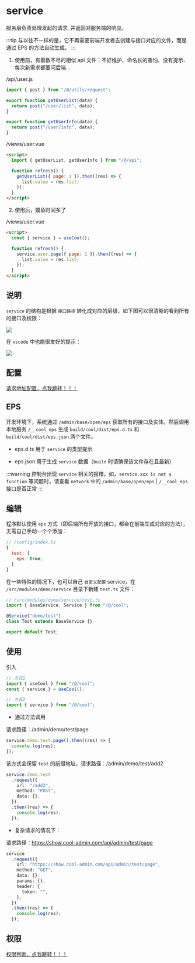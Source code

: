 # service

服务层负责处理发起的请求, 并返回对服务端的响应。

:::tip
与以往不一样的是，它不再需要前端开发者去创建与接口对应的文件，而是通过 EPS 的方法自动生成。
:::

1. 使用前，有着数不尽的相似 api 文件：不好维护、命名长的害怕、没有提示、每次新需求都要问后端...

/api/user.js

```js
import { post } from "/@/utils/request";

export function getUserList(data) {
  return post("/user/list", data);
}

export function getUserInfo(data) {
  return post("/user/info", data);
}
```

/views/user.vue

```html
<script>
  import { getUserList, getUserInfo } from "/@/api";

  function refresh() {
    getUserList({ page: 1 }).then((res) => {
      list.value = res.list;
    });
  }
</script>
```

2. 使用后，摸鱼时间多了

/views/user.vue

```html
<script>
  const { service } = useCool();

  function refresh() {
    service.user.page({ page: 1 }).then((res) => {
      list.value = res.list;
    });
  }
</script>
```

## 说明

`service` 的结构是根据 `接口路径` 转化成对应的层级，如下图可以很清晰的看到所有的接口及权限：

<img src="/images/service-console.gif" />

在 `vscode` 中也能很友好的提示：

<img src="/images/service-tip.gif" />

## 配置

[请求地址配置，点我跳转！！！](/src/guide/config.html)

## EPS

开发环境下，系统通过 `/admin/base/open/eps` 获取所有的接口及实体。然后调用本地服务 `/__cool_eps` 生成 `build/cool/dist/eps.d.ts` 和 `build/cool/dist/eps.json` 两个文件。

- eps.d.ts 用于 `service` 的类型提示

- eps.json 用于生成 `service` 数据（`build` 时请确保该文件存在且最新）

:::warning
控制台出现 `service` 相关的报错，如，`service.xxx is not a function` 等问题时，请查看 `network` 中的 `/admin/base/open/eps` | `/__cool_eps` 接口是否正常
:::

## 编辑

程序默认使用 `eps` 方式（即后端所有开放的接口，都会在前端生成对应的方法），无需自己手动一个个添加：

```js
// /config/index.ts
{
  test: {
    eps: true;
  }
}
```

在一些特殊的情况下，也可以自己 `自定义配置` service，在 `/src/modules/demo/service` 目录下新建 `test.ts` 文件：

```ts
// /src/modules/demo/service/test.ts
import { BaseService, Service } from "/@/cool";

@Service("demo/test")
class Test extends BaseService {}

export default Test;
```

## 使用

引入

```ts
// 方式1
import { useCool } from "/@/cool";
const { service } = useCool();

// 方式2
import { service } from "/@/cool";
```

- 通过方法调用

请求路径：/admin/demo/test/page

```ts
service.demo.test.page().then((res) => {
  console.log(res);
});
```

该方式会保留 `test` 的前缀地址，请求路径：/admin/demo/test/add2

```ts
service.demo.test
  .request({
    url: "/add2",
    method: "POST",
    data: {},
  })
  .then((res) => {
    console.log(res);
  });
```

- 复杂请求的情况下：

请求路径：https://show.cool-admin.com/api/admin/test/page

```ts
service
  .request({
    url: "https://show.cool-admin.com/api/admin/test/page",
    method: "GET",
    data: {},
    params: {},
    header: {
      token: "",
    },
  })
  .then((res) => {
    console.log(res);
  });
```

## 权限

[权限判断，点我跳转！！！](/src/guide/permission.html)
